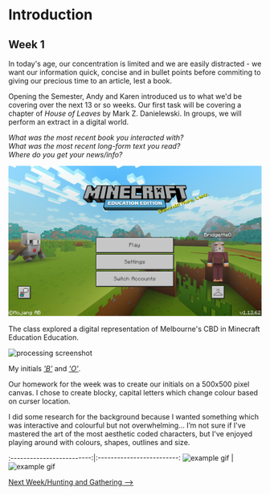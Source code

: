 # Introduction 
## Week 1

In today's age, our concentration is limited and we are easily distracted - we want our information quick, concise and in bullet points before commiting to giving our precious time to an article, lest a book. <br>

Opening the Semester, Andy and Karen introduced us to what we'd be covering over the next 13 or so weeks. Our first task will be covering a chapter of *House of Leaves* by Mark Z. Danielewski. In groups, we will perform an extract in a digital world.


*What was the most recent book you interacted with?* <br>
*What was the most recent long-form text you read?*<br>
*Where do you get your news/info?*<br>


![minecraft](minecraftss.jpg)

The class explored a digital representation of Melbourne's CBD in Minecraft Education Education. 

![processing screenshot](B.jpg)

My initials [*'B'*](https://bridieotoole.github.io/codewords/week_01/B/) and [*'O'*](https://bridieotoole.github.io/codewords/week_01/Owithdots/).

Our homework for the week was to create our initials on a 500x500 pixel canvas. I chose to create blocky, capital letters which change colour based on curser location.

I did some research for the background because I wanted something which was interactive and colourful but not overwhelming... I’m not sure if I've mastered the art of the most aesthetic coded characters, but I've enjoyed playing around with colours, shapes, outlines and size.

:-------------------------:|:-------------------------:
![example gif](B.gif) | ![example gif](O.gif)


<p align="center">
  
<a href='https://bridieotoole.github.io/codewords/week_02/'>Next Week/Hunting and Gathering --></a>

</p>

